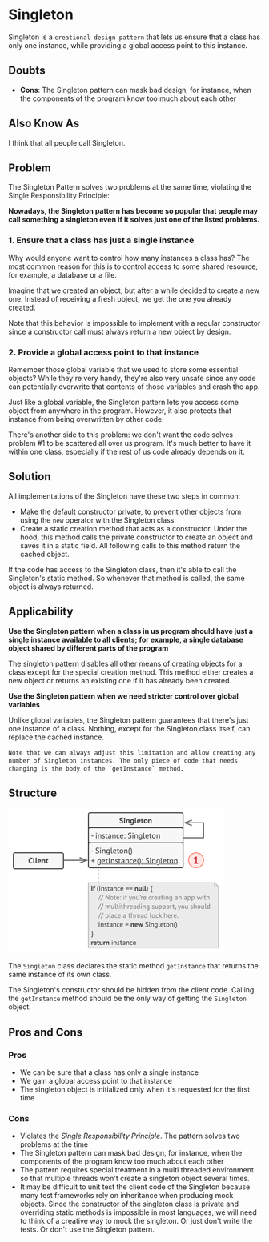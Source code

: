 # Singleton

Singleton is a `creational design pattern` that lets us ensure that a
class has only one instance, while providing a global access point to
this instance.

## Doubts

* **Cons**: The Singleton pattern can mask bad design, for instance, when the
  components of the program know too much about each other

## Also Know As

I think that all people call Singleton.

## Problem

The Singleton Pattern solves two problems at the same time, violating
the Single Responsibility Principle:

**Nowadays, the Singleton pattern has become so popular that people may
call something a singleton even if it solves just one of the listed
problems.**

### 1. Ensure that a class has just a single instance

Why would anyone want to control how many instances a class has? The
most common reason for this is to control access to some shared
resource, for example, a database or a file.

Imagine that we created an object, but after a while decided to create a
new one. Instead of receiving a fresh object, we get the one you already
created.

Note that this behavior is impossible to implement with a regular
constructor since a constructor call must always return a new object by
design.

### 2. Provide a global access point to that instance

Remember those global variable that we used to store some essential
objects? While they're very handy, they're also very unsafe since any
code can potentially overwrite that contents of those variables and
crash the app.

Just like a global variable, the Singleton pattern lets you access some
object from anywhere in the program. However, it also protects that
instance from being overwritten by other code.

There's another side to this problem: we don't want the code solves
problem #1 to be scattered all over us program. It's much better to have
it within one class, especially if the rest of us code already depends
on it.

## Solution

All implementations of the Singleton have these two steps in common:

* Make the default constructor private, to prevent other objects from
  using the `new` operator with the Singleton class.
* Create a static creation method that acts as a constructor. Under the
  hood, this method calls the private constructor to create an object
  and saves it in a static field. All following calls to this method
  return the cached object.

If the code has access to the Singleton class, then it's able to call
the Singleton's static method. So whenever that method is called, the
same object is always returned.

## Applicability

**Use the Singleton pattern when a class in us program should have just
a single instance available to all clients; for example, a single
database object shared by different parts of the program**

The singleton pattern disables all other means of creating objects for a
class except for the special creation method. This method either creates
a new object or returns an existing one if it has already been created.

**Use the Singleton pattern when we need stricter control over global
variables**

Unlike global variables, the Singleton pattern guarantees that there's
just one instance of a class. Nothing, except for the Singleton class
itself, can replace the cached instance.

```
Note that we can always adjust this limitation and allow creating any
number of Singleton instances. The only piece of code that needs
changing is the body of the `getInstance` method.
```

## Structure

![Structure](./imgs/structure.png "Structure")

The `Singleton` class declares the static method `getInstance` that
returns the same instance of its own class.

The Singleton's constructor should be hidden from the client code.
Calling the `getInstance` method should be the only way of getting the
`Singleton` object.

## Pros and Cons

### Pros

* We can be sure that a class has only a single instance
* We gain a global access point to that instance
* The singleton object is initialized only when it's requested for the
  first time

### Cons

* Violates the *Single Responsibility Principle*. The pattern solves
  two problems at the time
* The Singleton pattern can mask bad design, for instance, when the
  components of the program know too much about each other
* The pattern requires special treatment in a multi threaded environment
  so that multiple threads won't create a singleton object several
  times.
* It may be difficult to unit test the client code of the Singleton
  because many test frameworks rely on inheritance when producing mock
  objects. Since the constructor of the singleton class is private and
  overriding static methods is impossible in most languages, we will
  need to think of a creative way to mock the singleton. Or just don't
  write the tests. Or don't use the Singleton pattern.
